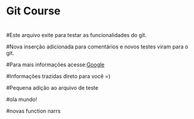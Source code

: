 # Git Course

#

#Este arquivo exite para testar as funcionalidades do git.

#Nova inserção adicionada para comentários e novos testes viram para o git.

#Para mais informações acesse:[Google](https://google.com)

#Informações trazidas direto para você =)

#Pequena adição ao arquivo de teste

#ola mundo!

#novas function narrs
